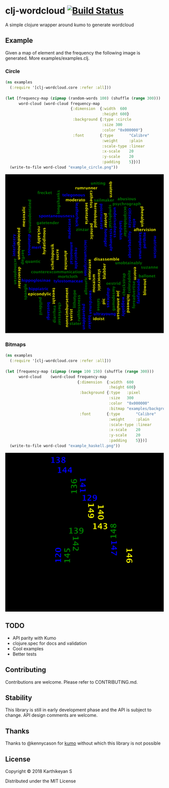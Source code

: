 # clj-wordcloud [![Build Status](https://travis-ci.org/tirkarthi/clj-wordcloud.svg?branch=master)](https://travis-ci.org/tirkarthi/clj-wordcloud)

A simple clojure wrapper around kumo to generate wordcloud

## Example

Given a map of element and the frequency the following image is generated. More examples/examples.clj.

### Circle

```clojure
(ns examples
  (:require '[clj-wordcloud.core :refer :all]))

(let [frequency-map (zipmap (random-words 100) (shuffle (range 300)))
      word-cloud (word-cloud frequency-map
                             {:dimension  {:width  600
                                           :height 600}
                              :background {:type :circle
                                           :size 300
                                           :color "0x000000"}
                              :font       {:type       "Calibre"
                                           :weight     :plain
                                           :scale-type :linear
                                           :x-scale    20
                                           :y-scale    20
                                           :padding    5}})]
  (write-to-file word-cloud "example_circle.png"))
```

![Sample](/examples/example_circle.png)

### Bitmaps

```clojure
(ns examples
  (:require '[clj-wordcloud.core :refer :all]))

(let [frequency-map (zipmap (range 100 150) (shuffle (range 300)))
      word-cloud    (word-cloud frequency-map
                                {:dimension  {:width  600
                                              :height 600}
                                 :background {:type   :pixel
                                              :size   300
                                              :color  "0x000000"
                                              :bitmap "examples/backgrounds/haskell_1.bmp"}
                                 :font       {:type       "Calibre"
                                              :weight     :plain
                                              :scale-type :linear
                                              :x-scale    20
                                              :y-scale    20
                                              :padding    5}})]
  (write-to-file word-cloud "example_haskell.png"))
```

![Sample](/examples/example_haskell.png)

## TODO

* API parity with Kumo
* clojure.spec for docs and validation
* Cool examples
* Better tests

## Contributing

Contributions are welcome. Please refer to CONTRIBUTING.md.

## Stability

This library is still in early development phase and the API is subject to change. API design comments are welcome.

## Thanks

Thanks to @kennycason for [kumo](https://github.com/kennycason/kumo) without which this library is not possible

## License

Copyright © 2018 Karthikeyan S

Distributed under the MIT License
